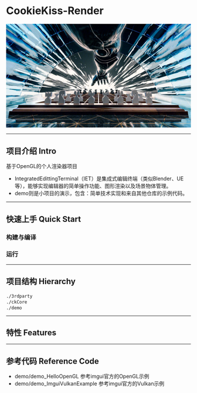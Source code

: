 # CookieKiss-Render
![alt text](asset/stdTexture/AI3_ae_00000.png)

---
## 项目介绍 Intro
基于OpenGL的个人渲染器项目
- IntegratedEdittingTerminal（IET）是集成式编辑终端（类似Blender、UE等），能够实现编辑器的简单操作功能、图形渲染以及场景物体管理。
- demo则是小项目的演示，包含：简单技术实现和来自其他仓库的示例代码。

---
## 快速上手 Quick Start

### 构建与编译

### 运行

---
## 项目结构 Hierarchy
```
./3rdparty
./ckCore
./demo
```

---
## 特性 Features

---
## 参考代码 Reference Code
- demo/demo_HelloOpenGL 参考imgui官方的OpenGL示例
- demo/demo_ImguiVulkanExample 参考imgui官方的Vulkan示例

